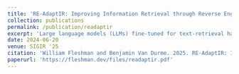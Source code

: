 ```yaml
---
title: 'RE-AdaptIR: Improving Information Retrieval through Reverse Engineered Adaptation'
collection: publications
permalink: /publication/readaptir
excerpt: 'Large language models (LLMs) fine-tuned for text-retrieval have demonstrated state-of-the-art results across several information retrieval (IR) benchmarks. However, supervised training for improving these models requires numerous labeled examples, which are generally unavailable or expensive to acquire. In this work, we explore the effectiveness of extending reverse engineered adaptation to the context of information retrieval (RE-AdaptIR). We use RE-AdaptIR to improve LLM-based IR models using only unlabeled data. We demonstrate improved performance both in training domains as well as zero-shot in domains where the models have seen no queries. We analyze performance changes in various fine-tuning scenarios and offer findings of immediate use to practitioners.'
date: 2024-06-20
venue: SIGIR '25
citation: 'William Fleshman and Benjamin Van Durme. 2025. RE-AdaptIR: Improving Information Retrieval through Reverse Engineered Adaptation. In Proceedings of the 48th International ACM SIGIR Conference on Research and Development in Information Retrieval (SIGIR '25). Association for Computing Machinery, New York, NY, USA, 2632–2636. https://doi.org/10.1145/3726302.3730240'
paperurl: 'https://fleshman.dev/files/readaptir.pdf'
---
```


